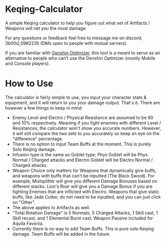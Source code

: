# Keqing-Calculator
A simple Keqing calculator to help you figure out what set of Artifacts / Weapons will net you the most damage. 

For any questions or feedback feel free to message me on discord, 3b00d_09#2235 (DMs open to people with mutual servers).

If you are familiar with [Genshin Optimizer](frzyc.github.io/genshin-optimizer), this tool is a meant to serve as an alternative to people who can't use the Genshin Optimizer (mostly Mobile and Console players).

# How to Use

The calculator is fairly simple to use, you input your character stats & equipment, and it will return to you your damage output. That's it. There are however a few things
to keep in mind:

- Enemy Level and Electro / Physical Resistance are assumed to be 90 and 10% respectively. Meaning if you fight enemies with different Level / Resistances, the calculator 
won't show you accurate numbers. However, it will still compare the two sets to you accurately so keep an eye on the "difference" percentage. 
- There is no option to input Team Buffs at the moment. This is purely Solo Keqing damage. 
- Infusion type is the same as Goblet type; Phys Goblet will be Phys Normal / Charged attacks and Electro Goblet will be Electro Normal / Charged attacks.
- Weapon Choice only matters for Weapons that dynamically give buffs, and weapons with buffs that can't be inputted (The Black Sword).
For example, Mistsplitter will give you different Damage Bonuses based on different stacks. Lion's Roar will give you a Damage Bonus if you are fighting Enemies that 
are inflicted with Electro. Weapons that give static buffs, like Jade Cutter, do not need to be inputted, and you can just click on "Other". 
- The above applies to Artifacts as well.
- "Total Rotation Damage" is 5 Normals, 5 Charged Attacks, 1 Skill cast, 1 Skill recast, and 1 Elemental Burst cast. Weapon Passive included for Aquila Favonia.
- Currently there is no way to add Team Buffs. This is pure solo Keqing damage. Team Buffs will be added in the future. 

